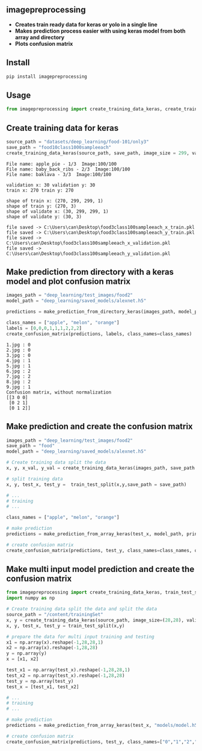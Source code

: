## imagepreprocessing

- **Creates train ready data for keras or yolo in a single line**
- **Makes prediction process easier with using keras model from both array and directory**
- **Plots confusion matrix**


## Install

```sh
pip install imagepreprocessing
```

## Usage

```python
from imagepreprocessing import create_training_data_keras, create_training_data_yolo, make_prediction_from_directory_keras, create_confusion_matrix
```

## Create training data for keras

```python
source_path = "datasets/deep_learning/food-101/only3"
save_path = "food10class1000sampleeach"
create_training_data_keras(source_path, save_path, image_size = 299, validation_split=0.1, percent_to_use=0.1, grayscale = True, files_to_exclude=["excludemoe","hi.txt"])
```
```
File name: apple_pie - 1/3  Image:100/100
File name: baby_back_ribs - 2/3  Image:100/100
File name: baklava - 3/3  Image:100/100

validation x: 30 validation y: 30
train x: 270 train y: 270

shape of train x: (270, 299, 299, 1)
shape of train y: (270, 3)
shape of validate x: (30, 299, 299, 1)
shape of validate y: (30, 3)

file saved -> C:\Users\can\Desktop\food3class100sampleeach_x_train.pkl
file saved -> C:\Users\can\Desktop\food3class100sampleeach_y_train.pkl
file saved -> C:\Users\can\Desktop\food3class100sampleeach_x_validation.pkl
file saved -> C:\Users\can\Desktop\food3class100sampleeach_y_validation.pkl
```

## Make prediction from directory with a keras model and plot confusion matrix

```python
images_path = "deep_learning/test_images/food2"
model_path = "deep_learning/saved_models/alexnet.h5"

predictions = make_prediction_from_directory_keras(images_path, model_path)

class_names = ["apple", "melon", "orange"]
labels = [0,0,0,1,1,1,2,2,2]
create_confusion_matrix(predictions, labels, class_names=class_names)
```
```
1.jpg : 0
2.jpg : 0
3.jpg : 0
4.jpg : 1
5.jpg : 1
6.jpg : 2
7.jpg : 2
8.jpg : 2
9.jpg : 1
Confusion matrix, without normalization
[[3 0 0]
 [0 2 1]
 [0 1 2]]
```

## Make prediction and create the confusion matrix

```python
images_path = "deep_learning/test_images/food2"
save_path = "food"
model_path = "deep_learning/saved_models/alexnet.h5"

# Create training data split the data
x, y, x_val, y_val = create_training_data_keras(images_path, save_path = save_path, validation_split=0.2, percent_to_use=0.5)

# split training data
x, y, test_x, test_y =  train_test_split(x,y,save_path = save_path)

# ...
# training
# ...

class_names = ["apple", "melon", "orange"]

# make prediction
predictions = make_prediction_from_array_keras(test_x, model_path, print_output=False)

# create confusion matrix
create_confusion_matrix(predictions, test_y, class_names=class_names, one_hot=True)
```


## Make multi input model prediction and create the confusion matrix

```python
from imagepreprocessing import create_training_data_keras, train_test_split
import numpy as np

# Create training data split the data and split the data
source_path = "/content/trainingSet"
x, y = create_training_data_keras(source_path, image_size=(28,28), validation_split=0, percent_to_use=1, grayscale=True, convert_array_and_reshape=False)
x, y, test_x, test_y = train_test_split(x,y)

# prepare the data for multi input training and testing
x1 = np.array(x).reshape(-1,28,28,1)
x2 = np.array(x).reshape(-1,28,28)
y = np.array(y)
x = [x1, x2]

test_x1 = np.array(test_x).reshape(-1,28,28,1)
test_x2 = np.array(test_x).reshape(-1,28,28)
test_y = np.array(test_y)
test_x = [test_x1, test_x2]

# ...
# training
# ...

# make prediction
predictions = make_prediction_from_array_keras(test_x, "models/model.h5",print_output=False, model_summary=False, show_images=False)

# create confusion matrix
create_confusion_matrix(predictions, test_y, class_names=["0","1","2","3","4","5","6","7","8","9"], one_hot=True)

```


